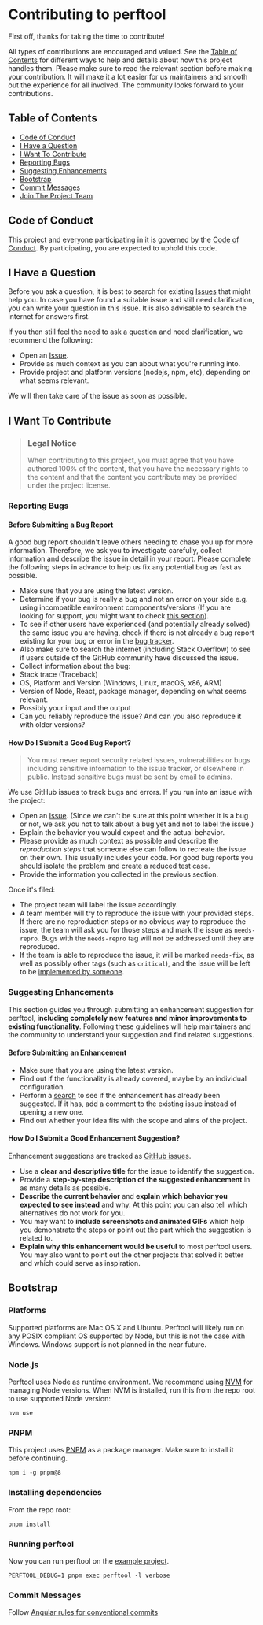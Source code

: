 # Contributing to perftool

First off, thanks for taking the time to contribute!

All types of contributions are encouraged and valued. See the [Table of Contents](#table-of-contents) for different ways to help and details about how this project handles them. Please make sure to read the relevant section before making your contribution. It will make it a lot easier for us maintainers and smooth out the experience for all involved. The community looks forward to your contributions.

## Table of Contents

-   [Code of Conduct](#code-of-conduct)
-   [I Have a Question](#i-have-a-question)
-   [I Want To Contribute](#i-want-to-contribute)
-   [Reporting Bugs](#reporting-bugs)
-   [Suggesting Enhancements](#suggesting-enhancements)
-   [Bootstrap](#bootstrap)
-   [Commit Messages](#commit-messages)
-   [Join The Project Team](#join-the-project-team)

## Code of Conduct

This project and everyone participating in it is governed by the
[Code of Conduct](/CODE_OF_CONDUCT.md).
By participating, you are expected to uphold this code.

## I Have a Question

Before you ask a question, it is best to search for existing [Issues](../../issues) that might help you. In case you have found a suitable issue and still need clarification, you can write your question in this issue. It is also advisable to search the internet for answers first.

If you then still feel the need to ask a question and need clarification, we recommend the following:

-   Open an [Issue](../../issues/new).
-   Provide as much context as you can about what you're running into.
-   Provide project and platform versions (nodejs, npm, etc), depending on what seems relevant.

We will then take care of the issue as soon as possible.

## I Want To Contribute

> ### Legal Notice
>
> When contributing to this project, you must agree that you have authored 100% of the content, that you have the necessary rights to the content and that the content you contribute may be provided under the project license.

### Reporting Bugs

#### Before Submitting a Bug Report

A good bug report shouldn't leave others needing to chase you up for more information. Therefore, we ask you to investigate carefully, collect information and describe the issue in detail in your report. Please complete the following steps in advance to help us fix any potential bug as fast as possible.

-   Make sure that you are using the latest version.
-   Determine if your bug is really a bug and not an error on your side e.g. using incompatible environment components/versions (If you are looking for support, you might want to check [this section](#i-have-a-question)).
-   To see if other users have experienced (and potentially already solved) the same issue you are having, check if there is not already a bug report existing for your bug or error in the [bug tracker](issues?q=label%3Abug).
-   Also make sure to search the internet (including Stack Overflow) to see if users outside of the GitHub community have discussed the issue.
-   Collect information about the bug:
-   Stack trace (Traceback)
-   OS, Platform and Version (Windows, Linux, macOS, x86, ARM)
-   Version of Node, React, package manager, depending on what seems relevant.
-   Possibly your input and the output
-   Can you reliably reproduce the issue? And can you also reproduce it with older versions?

#### How Do I Submit a Good Bug Report?

> You must never report security related issues, vulnerabilities or bugs including sensitive information to the issue tracker, or elsewhere in public. Instead sensitive bugs must be sent by email to admins.

We use GitHub issues to track bugs and errors. If you run into an issue with the project:

-   Open an [Issue](../../issues/new). (Since we can't be sure at this point whether it is a bug or not, we ask you not to talk about a bug yet and not to label the issue.)
-   Explain the behavior you would expect and the actual behavior.
-   Please provide as much context as possible and describe the _reproduction steps_ that someone else can follow to recreate the issue on their own. This usually includes your code. For good bug reports you should isolate the problem and create a reduced test case.
-   Provide the information you collected in the previous section.

Once it's filed:

-   The project team will label the issue accordingly.
-   A team member will try to reproduce the issue with your provided steps. If there are no reproduction steps or no obvious way to reproduce the issue, the team will ask you for those steps and mark the issue as `needs-repro`. Bugs with the `needs-repro` tag will not be addressed until they are reproduced.
-   If the team is able to reproduce the issue, it will be marked `needs-fix`, as well as possibly other tags (such as `critical`), and the issue will be left to be [implemented by someone](#your-first-code-contribution).

### Suggesting Enhancements

This section guides you through submitting an enhancement suggestion for perftool, **including completely new features and minor improvements to existing functionality**. Following these guidelines will help maintainers and the community to understand your suggestion and find related suggestions.

#### Before Submitting an Enhancement

-   Make sure that you are using the latest version.
-   Find out if the functionality is already covered, maybe by an individual configuration.
-   Perform a [search](../../issues) to see if the enhancement has already been suggested. If it has, add a comment to the existing issue instead of opening a new one.
-   Find out whether your idea fits with the scope and aims of the project.

#### How Do I Submit a Good Enhancement Suggestion?

Enhancement suggestions are tracked as [GitHub issues](../../issues).

-   Use a **clear and descriptive title** for the issue to identify the suggestion.
-   Provide a **step-by-step description of the suggested enhancement** in as many details as possible.
-   **Describe the current behavior** and **explain which behavior you expected to see instead** and why. At this point you can also tell which alternatives do not work for you.
-   You may want to **include screenshots and animated GIFs** which help you demonstrate the steps or point out the part which the suggestion is related to.
-   **Explain why this enhancement would be useful** to most perftool users. You may also want to point out the other projects that solved it better and which could serve as inspiration.

## Bootstrap

### Platforms

Supported platforms are Mac OS X and Ubuntu. Perftool will likely run on any POSIX compliant OS supported by Node, but this is not the case with Windows. Windows support is not planned in the near future.

### Node.js

Perftool uses Node as runtime environment. We recommend using [NVM](https://github.com/nvm-sh/nvm) for managing Node versions. When NVM is installed, run this from the repo root to use supported Node version:

```shell
nvm use
```

### PNPM

This project uses [PNPM](https://pnpm.io/) as a package manager. Make sure to install it before continuing.

```shell
npm i -g pnpm@8
```

### Installing dependencies

From the repo root:

```shell
pnpm install
```

### Running perftool

Now you can run perftool on the [example project](spec/main-suite).

```shell
PERFTOOL_DEBUG=1 pnpm exec perftool -l verbose
```

### Commit Messages

Follow [Angular rules for conventional commits](https://gist.github.com/brianclements/841ea7bffdb01346392c)
